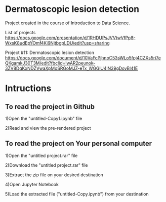 # Dermatoscopic lesion detection 
Project created in the course of Introduction to Data Science.

List of projects https://docs.google.com/presentation/d/1RHDUPsJVVtwVfPp8-WxsK8udEpYOmf4Ki9NjtbgpLDU/edit?usp=sharing


Project #11: Dermatoscopic lesion detection https://docs.google.com/document/d/10VaFcPjhnoC53sWLo5fpj4CZXs5ri7eQKgamkJ30T3M/edit?fbclid=IwAR2peunok-3ZV8DqKxNDZVwaXpMoSRGoMJZ-eTx_WGGlU4lN39gDovBl41E

# Intructions
## To read the project in Github
1)Open the "untitled-Copy1.ipynb" file

2)Read and view the pre-rendered project

## To read the project on Your personal computer
1)Open the "untitled project.rar" file

2)Download the "untitled project.rar" file

3)Extract the zip file on your desired destination

4)Open Jupyter Notebook

5)Load the extracted file ("untitled-Copy.ipynb") from your destination
